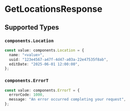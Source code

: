# GetLocationsResponse


## Supported Types

### `components.Location`

```typescript
const value: components.Location = {
  name: "<value>",
  uuid: "123e4567-a47f-4d47-a03a-22e47535f8ab",
  editDate: "2025-06-01 12:00:00",
};
```

### `components.ErrorT`

```typescript
const value: components.ErrorT = {
  errorCode: 1000,
  message: "An error occurred completing your request",
};
```

